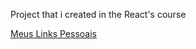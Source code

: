 Project that i created in the React's course

<a href="https://curso-dev-link.vercel.app/" target="_blank">Meus Links Pessoais</a>
